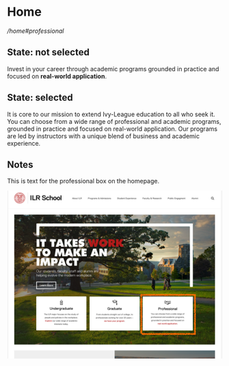 # Home

_/home\#professional_

## State: not selected

Invest in your career through academic programs grounded in practice and focused on **real-world application**.

## State: selected

It is core to our mission to extend Ivy-League education to all who seek it. You can choose from a wide range of professional and academic programs, grounded in practice and focused on real-world application. Our programs are led by instructors with a unique blend of business and academic experience.

## Notes

This is text for the professional box on the homepage.

![home screenshot](../.gitbook/assets/home_box.png)

